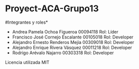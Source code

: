 # Proyect-ACA-Grupo13
#Integrantes y roles*
* Andrea Pamela Ochoa Figueroa 00094118 Rol: Líder
* Francisco José Cornejo Escalante 00105018 Rol: Developer
* Alejandro Ernesto Renderos Mejía 00309018 Rol: Developer
* Alejandro Enrique Rivera Vásquez 00011218 Rol: Developer
* Rodrigo Arévalo Najarro 00303318 Rol: Developer

Licencia utilizada
MIT

